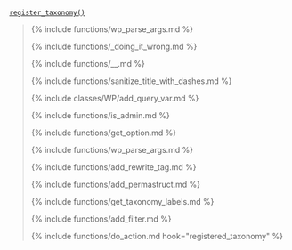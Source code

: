 <p><code><a href="https://developer.wordpress.org/reference/functions/register_taxonomy/">register_taxonomy()</a></code></p>

<blockquote>

{% include functions/wp_parse_args.md %}

{% include functions/_doing_it_wrong.md %}

{% include functions/__.md %}

{% include functions/sanitize_title_with_dashes.md %}

{% include classes/WP/add_query_var.md %}

{% include functions/is_admin.md %}

{% include functions/get_option.md %}

{% include functions/wp_parse_args.md %}

{% include functions/add_rewrite_tag.md %}

{% include functions/add_permastruct.md %}

{% include functions/get_taxonomy_labels.md %}

{% include functions/add_filter.md %}

{% include functions/do_action.md hook="registered_taxonomy" %}

</blockquote>
